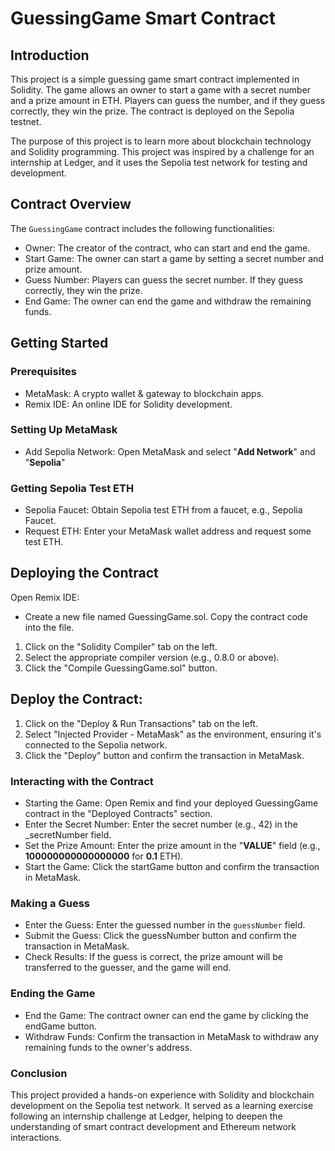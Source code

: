 # GuessingGame Smart Contract
## Introduction
This project is a simple guessing game smart contract implemented in Solidity. The game allows an owner to start a game with a secret number and a prize amount in ETH. Players can guess the number, and if they guess correctly, they win the prize. The contract is deployed on the Sepolia testnet.

The purpose of this project is to learn more about blockchain technology and Solidity programming. This project was inspired by a challenge for an internship at Ledger, and it uses the Sepolia test network for testing and development.

## Contract Overview
The `GuessingGame` contract includes the following functionalities:

- Owner: The creator of the contract, who can start and end the game.
- Start Game: The owner can start a game by setting a secret number and prize amount.
- Guess Number: Players can guess the secret number. If they guess correctly, they win the prize.
- End Game: The owner can end the game and withdraw the remaining funds.

## Getting Started
### Prerequisites
- MetaMask: A crypto wallet & gateway to blockchain apps.
- Remix IDE: An online IDE for Solidity development.

### Setting Up MetaMask
- Add Sepolia Network:
Open MetaMask and select "**Add Network**" and "**Sepolia**"

### Getting Sepolia Test ETH

- Sepolia Faucet: Obtain Sepolia test ETH from a faucet, e.g., Sepolia Faucet.
- Request ETH: Enter your MetaMask wallet address and request some test ETH.

## Deploying the Contract
Open Remix IDE:

- Create a new file named GuessingGame.sol. Copy the contract code into the file.

1. Click on the "Solidity Compiler" tab on the left.
2. Select the appropriate compiler version (e.g., 0.8.0 or above).
3. Click the "Compile GuessingGame.sol" button.

## Deploy the Contract:

1. Click on the "Deploy & Run Transactions" tab on the left.
2. Select "Injected Provider - MetaMask" as the environment, ensuring it's connected to the Sepolia network.
3. Click the "Deploy" button and confirm the transaction in MetaMask.

### Interacting with the Contract

- Starting the Game: Open Remix and find your deployed GuessingGame contract in the "Deployed Contracts" section.
- Enter the Secret Number: Enter the secret number (e.g., 42) in the _secretNumber field.
- Set the Prize Amount: Enter the prize amount in the "**VALUE**" field (e.g., **100000000000000000** for **0.1** ETH).
- Start the Game: Click the startGame button and confirm the transaction in MetaMask.

### Making a Guess

- Enter the Guess: Enter the guessed number in the `guessNumber` field.
- Submit the Guess: Click the guessNumber button and confirm the transaction in MetaMask.
- Check Results: If the guess is correct, the prize amount will be transferred to the guesser, and the game will end.

### Ending the Game
  
- End the Game: The contract owner can end the game by clicking the endGame button.
- Withdraw Funds: Confirm the transaction in MetaMask to withdraw any remaining funds to the owner's address.

### Conclusion

This project provided a hands-on experience with Solidity and blockchain development on the Sepolia test network. It served as a learning exercise following an internship challenge at Ledger, helping to deepen the understanding of smart contract development and Ethereum network interactions.